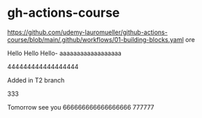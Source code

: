 # gh-actions-course
https://github.com/udemy-lauromueller/github-actions-course/blob/main/.github/workflows/01-building-blocks.yaml
ore


Hello
Hello
Hello- aaaaaaaaaaaaaaaaaa



444444444444444444

Added in T2 branch

333

Tomorrow see you
666666666666666666
777777
